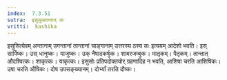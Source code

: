 ```yaml
---
index:  7.3.51
sutra:  इसुसुक्तान्तात् कः
vritti:  kashika 
---
```


इसुसित्येवम् अन्तानाम् उगन्तानां तान्तानां चाङ्गानाम् उत्तरस्य ठस्य कः इत्ययम् आदेशो भवति। इस् सार्पिष्कः। उस् धानुष्कः। याजुष्कः। उक् नैषादकर्षुकः। शाबरजम्बुकः। मातृकम्। पैतृकम्। तान्तात् औदश्वित्कः। शाकृत्कः। याकृत्कः। इसुसोः प्रतिपदोक्तयोर् ग्रहणादिह न भवति, आशिषा चरति आशिषिकः। उषा चरति औषिकः। दोष उपसङ्ख्यानम्। दोर्भ्यां तरति दौष्कः।

